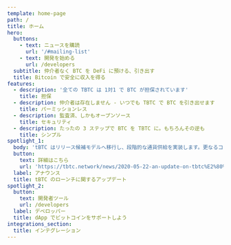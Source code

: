 ```yaml
---
template: home-page
path: /
title: ホーム
hero:
  buttons:
    - text: ニュースを購読
      url: '/#mailing-list'
    - text: 開発を始める
      url: /developers
  subtitle: 仲介者なく BTC を DeFi に預ける、引き出す
  title: Bitcoin で安全に収入を得る
features:
  - description: '全ての TBTC は 1対1 で BTC が担保されています'
    title: 担保
  - description: 仲介者は存在しません - いつでも TBTC で BTC を引き出せます
    title: パーミッションレス
  - description: 監査済、しかもオープンソース
    title: セキュリティ
  - description: たったの 3 ステップで BTC を TBTC に。もちろんその逆も
    title: シンプル
spotlight_1:
  body: 'tBTC はリリース候補モデルへ移行し、段階的な通貨供給を実装します。更なるコード監査と10倍のバグ報奨金プログラムを含む、警備体勢の拡充を行います'
  button:
    text: 詳細はこちら
    url: 'https://tbtc.network/news/2020-05-22-an-update-on-tbtc%E2%80%99s-launch/'
  label: アナウンス
  title: tBTC のローンチに関するアップデート
spotlight_2:
  button:
    text: 開発者ツール
    url: /developers
  label: デベロッパー
  title: dApp でビットコインをサポートしよう
integrations_section:
  title: インテグレーション
---
```


